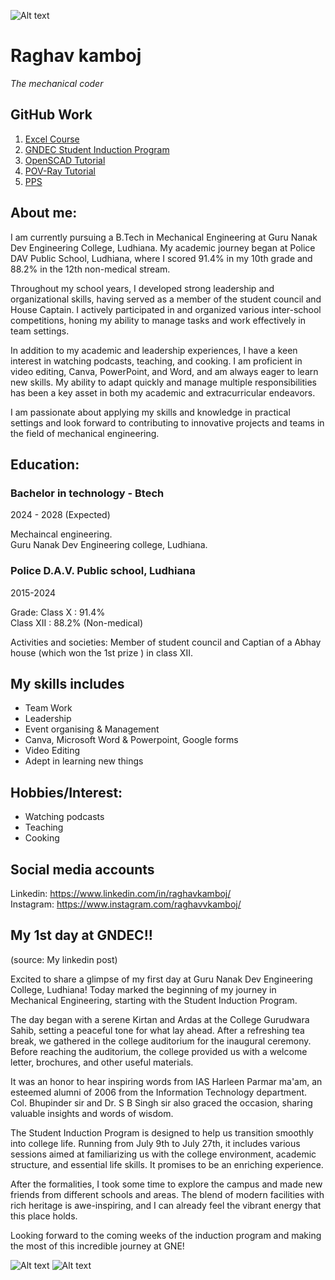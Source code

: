 ![Alt text](https://media.licdn.com/dms/image/D5616AQF2T-rt-Pytzg/profile-displaybackgroundimage-shrink_350_1400/0/1720892305548?e=1726704000&v=beta&t=i0H_Dp6mzhs2xSR-5rbGDJZn2qBSnJLQfssyECmdnP4 "a title")


# Raghav kamboj 
_The mechanical coder_

## GitHub Work

1. [Excel Course](https://raghav-kamboj.github.io/raghav-kamboj-excel-course.github.io/)
2. [GNDEC Student Induction Program](https://raghav-kamboj.github.io/GNDEC-SIP/)
3. [OpenSCAD Tutorial](https://raghav-kamboj.github.io/OpenSCAD-tutorial/)
4. [POV-Ray Tutorial](https://raghav-kamboj.github.io/POV-Ray)
5. [PPS](https://raghav-kamboj.github.io/PPS/)


## About me:
I am currently pursuing a B.Tech in Mechanical Engineering at Guru Nanak Dev Engineering College, Ludhiana. My academic journey began at Police DAV Public School, Ludhiana, where I scored 91.4% in my 10th grade and 88.2% in the 12th non-medical stream.

Throughout my school years, I developed strong leadership and organizational skills, having served as a member of the student council and House Captain. I actively participated in and organized various inter-school competitions, honing my ability to manage tasks and work effectively in team settings.

In addition to my academic and leadership experiences, I have a keen interest in watching podcasts, teaching, and cooking. I am proficient in video editing, Canva, PowerPoint, and Word, and am always eager to learn new skills. My ability to adapt quickly and manage multiple responsibilities has been a key asset in both my academic and extracurricular endeavors.

I am passionate about applying my skills and knowledge in practical settings and look forward to contributing to innovative projects and teams in the field of mechanical engineering.

## Education:
### Bachelor in technology - Btech
2024 - 2028 (Expected)

 Mechaincal engineering.  
Guru Nanak Dev Engineering college, Ludhiana.  


### Police D.A.V. Public school, Ludhiana
2015-2024   

Grade: Class X : 91.4%   
Class XII : 88.2% (Non-medical)

Activities and societies: Member of student council and Captian of a Abhay house (which won the 1st prize ) in class XII.

## My skills includes
* Team Work
* Leadership
* Event organising &
Management
* Canva, Microsoft Word & Powerpoint, Google forms
* Video Editing
* Adept in learning new things
## Hobbies/Interest:
* Watching podcasts
* Teaching
* Cooking

## Social media accounts

Linkedin: <https://www.linkedin.com/in/raghavkamboj/>   
Instagram: <https://www.instagram.com/raghavvkamboj/>

## My 1st day at GNDEC!!

(source: My linkedin post)     

Excited to share a glimpse of my first day at Guru Nanak Dev Engineering College, Ludhiana! Today marked the beginning of my journey in Mechanical Engineering, starting with the Student Induction Program.

The day began with a serene Kirtan and Ardas at the College Gurudwara Sahib, setting a peaceful tone for what lay ahead. After a refreshing tea break, we gathered in the college auditorium for the inaugural ceremony. Before reaching the auditorium, the college provided us with a welcome letter, brochures, and other useful materials. 

It was an honor to hear inspiring words from IAS Harleen Parmar ma'am, an esteemed alumni of 2006 from the Information Technology department. Col. Bhupinder sir and Dr. S B Singh sir also graced the occasion, sharing valuable insights and words of wisdom.

The Student Induction Program is designed to help us transition smoothly into college life. Running from July 9th to July 27th, it includes various sessions aimed at familiarizing us with the college environment, academic structure, and essential life skills. It promises to be an enriching experience.

After the formalities, I took some time to explore the campus and made new friends from different schools and areas. The blend of modern facilities with rich heritage is awe-inspiring, and I can already feel the vibrant energy that this place holds.

Looking forward to the coming weeks of the induction program and making the most of this incredible journey at GNE!

![Alt text](https://media.licdn.com/dms/image/D5622AQH_nT6EG8d36g/feedshare-shrink_800/0/1720579415164?e=1724284800&v=beta&t=KLtbdoqNu6qmXmM1h9XEq1U1NHbxxJFQYQtiihdVlOQ)
![Alt text](https://media.licdn.com/dms/image/D5622AQEMd4zzZAc0Vg/feedshare-shrink_800/0/1720579415685?e=1724284800&v=beta&t=Xuqlgon2mZw9vvnFBlSpwTv53ncNGuEmYSV_r8erkI4)
